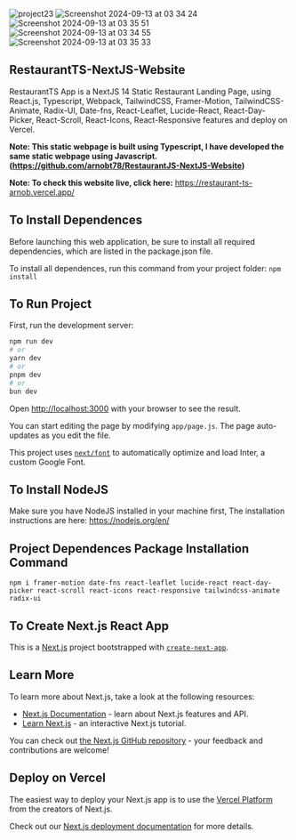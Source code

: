
![project23](https://github.com/user-attachments/assets/8c0b14ce-5afb-4387-8c2f-48ee1fbb7c2b) ![Screenshot 2024-09-13 at 03 34 24](https://github.com/user-attachments/assets/0bc0ad55-6c33-4ecf-9a6b-44627ebc2396) ![Screenshot 2024-09-13 at 03 35 51](https://github.com/user-attachments/assets/42ea4942-e2cc-4119-b83a-31c49062ec90) ![Screenshot 2024-09-13 at 03 34 55](https://github.com/user-attachments/assets/3107bdb9-cc73-4ca6-b79d-4f4748eeab59) ![Screenshot 2024-09-13 at 03 35 33](https://github.com/user-attachments/assets/24751061-c447-4196-840e-825695fa0d1d)

## RestaurantTS-NextJS-Website

RestaurantTS App is a NextJS 14 Static Restaurant Landing Page, using React.js, Typescript, Webpack, TailwindCSS, Framer-Motion, TailwindCSS-Animate, Radix-UI, Date-fns, React-Leaflet, Lucide-React, React-Day-Picker, React-Scroll, React-Icons, React-Responsive features and deploy on Vercel.

**Note: This static webpage is built using Typescript, I have developed the same static webpage using Javascript. (https://github.com/arnobt78/RestaurantJS-NextJS-Website)**

**Note: To check this website live, click here:** https://restaurant-ts-arnob.vercel.app/

## To Install Dependences

Before launching this web application, be sure to install all required dependencies, which are listed in the package.json file.

To install all dependences, run this command from your project folder: `npm install`

## To Run Project

First, run the development server:

```bash
npm run dev
# or
yarn dev
# or
pnpm dev
# or
bun dev
```

Open [http://localhost:3000](http://localhost:3000) with your browser to see the result.

You can start editing the page by modifying `app/page.js`. The page auto-updates as you edit the file.

This project uses [`next/font`](https://nextjs.org/docs/basic-features/font-optimization) to automatically optimize and load Inter, a custom Google Font.

## To Install NodeJS

Make sure you have NodeJS installed in your machine first, The installation instructions are here: https://nodejs.org/en/

## Project Dependences Package Installation Command

```
npm i framer-motion date-fns react-leaflet lucide-react react-day-picker react-scroll react-icons react-responsive tailwindcss-animate radix-ui

```

## To Create Next.js React App

This is a [Next.js](https://nextjs.org/) project bootstrapped with [`create-next-app`](https://github.com/vercel/next.js/tree/canary/packages/create-next-app).

## Learn More

To learn more about Next.js, take a look at the following resources:

- [Next.js Documentation](https://nextjs.org/docs) - learn about Next.js features and API.
- [Learn Next.js](https://nextjs.org/learn) - an interactive Next.js tutorial.

You can check out [the Next.js GitHub repository](https://github.com/vercel/next.js/) - your feedback and contributions are welcome!

## Deploy on Vercel

The easiest way to deploy your Next.js app is to use the [Vercel Platform](https://vercel.com/new?utm_medium=default-template&filter=next.js&utm_source=create-next-app&utm_campaign=create-next-app-readme) from the creators of Next.js.

Check out our [Next.js deployment documentation](https://nextjs.org/docs/deployment) for more details.
